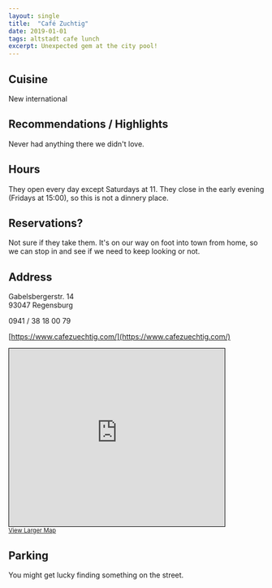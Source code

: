 ```yaml
---
layout: single
title:  "Café Zuchtig"
date: 2019-01-01
tags: altstadt cafe lunch
excerpt: Unexpected gem at the city pool!
---
```


## Cuisine ##
New international

## Recommendations / Highlights ##
Never had anything there we didn't love.

## Hours ##
They open every day except Saturdays at 11.  They close in the early evening (Fridays at 15:00), so this is not a dinnery place.

## Reservations? ##
Not sure if they take them.  It's on our way on foot into town from home, so we can stop in and see if we need to keep looking or not.

## Address ##
Gabelsbergerstr. 14<br/>
93047 Regensburg

0941 / 38 18 00 79

[https://www.cafezuechtig.com/](https://www.cafezuechtig.com/)

<iframe width="425" height="350" frameborder="0" scrolling="no" marginheight="0" marginwidth="0" src="https://www.openstreetmap.org/export/embed.html?bbox=12.105630040168762%2C49.01513257187314%2C12.107727527618408%2C49.01639210929947&amp;layer=mapnik&amp;marker=49.01576290002511%2C12.106680099999949" style="border: 1px solid black"></iframe><br/><small><a href="https://www.openstreetmap.org/?mlat=49.01576&amp;mlon=12.10668#map=19/49.01576/12.10668">View Larger Map</a></small>

## Parking ##
You might get lucky finding something on the street.